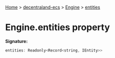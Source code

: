 [Home](./index) &gt; [decentraland-ecs](./decentraland-ecs.md) &gt; [Engine](./decentraland-ecs.engine.md) &gt; [entities](./decentraland-ecs.engine.entities.md)

# Engine.entities property


**Signature:**
```javascript
entities: Readonly<Record<string, IEntity>>
```
